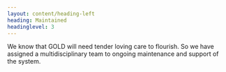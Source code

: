 ```yaml
---
layout: content/heading-left
heading: Maintained
headinglevel: 3
---
```


We know that GOLD will need tender loving care to flourish. So we have assigned a multidisciplinary team to ongoing maintenance and support of the system.
